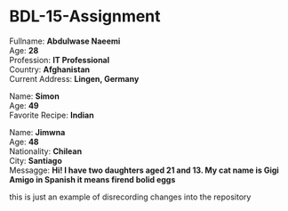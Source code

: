 # BDL-15-Assignment

Fullname: **Abdulwase Naeemi** <br>
Age: **28** <br>
Profession: **IT Professional** <br>
Country: **Afghanistan** <br>
Current Address: **Lingen, Germany** <br>

Name: **Simon** <br>
Age: **49** <br>
Favorite Recipe: **Indian** <br>

Name: **Jimwna** <br>
Age: **48** <br>
Nationality: **Chilean** <br>
City: **Santiago** <br>
Messagge: **Hi! I have two daughters aged 21 and 13. My cat name is Gigi Amigo in Spanish it means firend bolid eggs**


this is just an example of disrecording changes into the repository